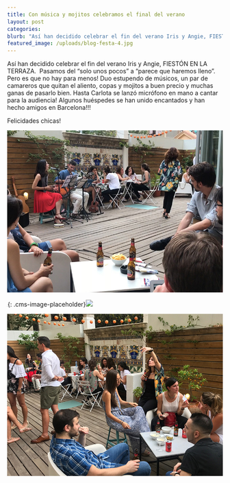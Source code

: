 ```yaml
---
title: Con música y mojitos celebramos el final del verano
layout: post
categories:
blurb: "Así han decidido celebrar el fin del verano Iris y Angie, FIESTÓN EN LA TERRAZA.\_ Pasamos del “solo unos pocos” a “parece que haremos lleno”. Pero es que no hay para menos! Duo estupendo de músicos, un par de camareros que quitan el aliento, copas y mojitos a buen precio y muchas ganas de pasarlo bien. Hasta Carlota se lanzó micrófono en mano a cantar para la audiencia!\_Algunos huéspedes se han unido encantados y han hecho amigos en Barcelona!!!"
featured_image: /uploads/blog-festa-4.jpg
---
```


Así han decidido celebrar el fin del verano Iris y Angie, FIESTÓN EN LA TERRAZA.  Pasamos del “solo unos pocos” a “parece que haremos lleno”. Pero es que no hay para menos! Duo estupendo de músicos, un par de camareros que quitan el aliento, copas y mojitos a buen precio y muchas ganas de pasarlo bien. Hasta Carlota se lanzó micrófono en mano a cantar para la audiencia! Algunos huéspedes se han unido encantados y han hecho amigos en Barcelona!!!

Felicidades chicas!

![](/uploads/blog-festa-6.jpg)

![](data:image/png;base64,iVBORw0KGgoAAAANSUhEUgAAAAEAAAABCAYAAAAfFcSJAAAADUlEQVQYV2NYtWrVfwAG/gL+NbCogwAAAABJRU5ErkJggg==){: .cms-image-placeholder}![](blob:https://app.cloudcannon.com/cb04475c-4d06-4ffc-a542-a0d3e9affefb)

![](/uploads/blog-festa-5.jpg)